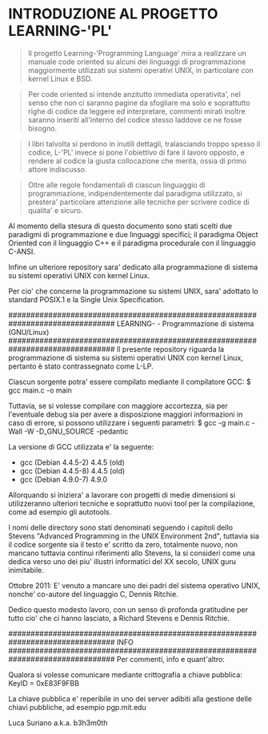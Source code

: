 # INTRODUZIONE AL PROGETTO LEARNING-'PL'


> Il progetto Learning-'Programming Language' mira a realizzare un manuale 
code oriented su alcuni dei linguaggi di programmazione maggiormente 
utilizzati sui sistemi operativi UNIX, in particolare con kernel Linux e BSD.

> Per code oriented si intende anzitutto immediata operativita', nel senso che
non ci saranno pagine da sfogliare ma solo e soprattutto righe di codice da
leggere ed interpretare, commenti mirati inoltre saranno inseriti all'interno
del codice stesso laddove ce ne fosse bisogno.

> I libri talvolta si perdono in inutili dettagli, tralasciando troppo spesso
il codice, L-'PL' invece si pone l'obiettivo di fare il lavoro opposto, e
rendere al codice la giusta collocazione che merita, ossia di primo attore
indiscusso.

> Oltre alle regole fondamentali di ciascun linguaggio di programmazione, 
indipendentemente dal paradigma utilizzato, si prestera' particolare 
attenzione alle tecniche per scrivere codice di qualita' e sicuro.

Al momento della stesura di questo documento sono stati scelti due paradigmi
di programmazione e due linguaggi specifici; il paradigma Object Oriented 
con il linguaggio C++ e il paradigma procedurale con il linguaggio C-ANSI.

Infine un ulteriore repository sara' dedicato alla programmazione di sistema
su sistemi operativi UNIX con kernel Linux.

Per cio' che concerne la programmazione su sistemi UNIX, sara' adottato lo
standard POSIX.1 e la Single Unix Specification.

################################################################################
 LEARNING-<Linux Programming> - Programmazione di sistema (GNU/Linux)
################################################################################
Il presente repository riguarda la programmazione di sistema su sistemi
operativi UNIX con kernel Linux, pertanto è stato contrassegnato come L-LP.

Ciascun sorgente potra' essere compilato mediante il compilatore GCC:
$ gcc main.c -o main

Tuttavia, se si volesse compilare con maggiore accortezza, sia per l'eventuale
debug sia per avere a disposizione maggiori informazioni in caso di errore, 
si possono utilizzare i seguenti parametri:
$ gcc -g main.c  -Wall -W -D_GNU_SOURCE -pedantic

La versione di GCC utilizzata e' la seguente:
- gcc (Debian 4.4.5-2) 4.4.5 (old)
- gcc (Debian 4.4.5-8) 4.4.5 (old)
- gcc (Debian 4.9.0-7) 4.9.0

Allorquando si iniziera' a lavorare con progetti di medie dimensioni si
utilizzeranno ulteriori tecniche e soprattutto nuovi tool per la compilazione, 
come ad esempio gli autotools.

I nomi delle directory sono stati denominati seguendo i capitoli dello Stevens
"Advanced Programming in the UNIX Environment 2nd", tuttavia sia il codice 
sorgente sia il testo e' scritto da zero, totalmente nuovo, non mancano 
tuttavia continui riferimenti allo Stevens, la si consideri come una dedica 
verso uno dei piu' illustri informatici del XX secolo, UNIX guru inimitabile.

Ottobre 2011: E' venuto a mancare uno dei padri del sistema operativo UNIX, 
nonche' co-autore del linguaggio C, Dennis Ritchie.

Dedico questo modesto lavoro, con un senso di profonda gratitudine per tutto 
cio' che ci hanno lasciato, a Richard Stevens e Dennis Ritchie.

################################################################################
INFO
################################################################################
Per commenti, info e quant'altro: <behemoth _at_ autistici _dot_ org >

Qualora si volesse comunicare mediante crittografia a chiave pubblica:
KeyID = 0xE83F9FBB 

La chiave pubblica e' reperibile in uno dei server adibiti alla gestione delle
chiavi pubbliche, ad esempio pgp.mit.edu

Luca Suriano a.k.a. b3h3m0th
